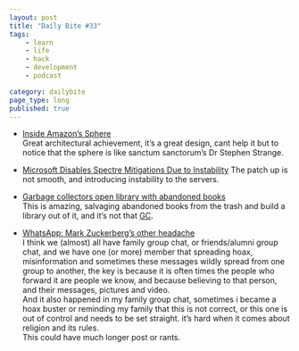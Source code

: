 ```yaml
---
layout: post
title: "Daily Bite #33"
tags: 
    - learn
    - life
    - hack
    - development
    - podcast

category: dailybite
page_type: long
published: true
---
```



* [Inside Amazon’s Sphere](https://techcrunch.com/gallery/inside-amazons-spheres/)   
Great architectural achievement, it’s a great design, cant help it but to notice that the sphere is like sanctum sanctorum’s Dr Stephen Strange.

* [Microsoft Disables Spectre Mitigations Due to Instability](http://www.securityweek.com/microsoft-disables-spectre-mitigations-due-instability)
The patch up is not smooth, and introducing instability to the servers.

* [Garbage collectors open library with abandoned books](http://edition.cnn.com/2018/01/15/europe/garbage-collectors-open-library-with-abandoned-books/index.html)   
This is amazing, salvaging abandoned books from the trash and build a library out of it, and it’s not that [GC](http://www.oracle.com/webfolder/technetwork/tutorials/obe/java/gc01/index.html). 

* [WhatsApp: Mark Zuckerberg’s other headache](https://www.economist.com/news/business/21735623-popular-messaging-service-shows-facebooks-efforts-fight-fake-news-may-fail-whatsapp)   
I think we (almost) all have family group chat, or friends/alumni group chat, and we have one (or more) member that spreading hoax, misinformation and sometimes these messages wildly spread from one group to another, the key is because it is often times the people who forward it are people we know, and because believing to that person, and their messages, pictures and video.     
And it also happened in my family group chat, sometimes i became a hoax buster or reminding my family that this is not correct, or this one is out of control and needs to be set straight. it’s hard when it comes about religion and its rules.    
This could have much longer post or rants.